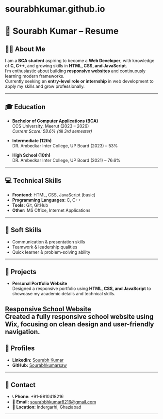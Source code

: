 # sourabhkumar.github.io
# 📄 Sourabh Kumar – Resume

## 👨‍💻 About Me
I am a **BCA student** aspiring to become a **Web Developer**, with knowledge of **C, C++**, and growing skills in **HTML, CSS, and JavaScript**.  
I’m enthusiastic about building **responsive websites** and continuously learning modern frameworks.  
Currently seeking an **entry-level role or internship** in web development to apply my skills and grow professionally.  

---

## 🎓 Education
- **Bachelor of Computer Applications (BCA)**  
  CCS University, Meerut (2023 – 2026)  
  *Current Score: 58.6% (till 3rd semester)*  

- **Intermediate (12th)**  
  DR. Ambedkar Inter College, UP Board (2023) – 53%  

- **High School (10th)**  
  DR. Ambedkar Inter College, UP Board (2021) – 76.6%  

---

## 💻 Technical Skills
- **Frontend:** HTML, CSS, JavaScript (basic)  
- **Programming Languages:** C, C++  
- **Tools:** Git, GitHub  
- **Other:** MS Office, Internet Applications  

---

## 🤝 Soft Skills
- Communication & presentation skills  
- Teamwork & leadership qualities  
- Quick learner & problem-solving ability  

---

## 🚀 Projects
- **Personal Portfolio Website**  
  Designed a responsive portfolio using **HTML, CSS, and JavaScript** to showcase my academic details and technical skills.  

 **[Responsive School Website](https://sourabhkumar8216.wixsite.com/rkgschool)**  
  Created a fully responsive **school website** using **Wix**, focusing on clean design and user-friendly navigation.
---

## 🔗 Profiles
- **LinkedIn:** [Sourabh Kumar](https://www.linkedin.com/in/sourabh-kumar-saw/)  
- **GitHub:** [Sourabhkumarsaw](https://github.com/Sourabhkumarsaw)  

---

## 📍 Contact
- 📞 **Phone:** +91-9810418216  
- 📧 **Email:** sourabbhkumar8216@gmail.com  
- 📍 **Location:** Indergarhi, Ghaziabad  

---

